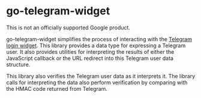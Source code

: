 go-telegram-widget
==================

This is not an officially supported Google product.

go-telegram-widget simplifies the process of interacting with the [Telegram
login widget](https://core.telegram.org/widgets/login). This library provides
a data type for expressing a Telegram user. It also provides utilities for
interpreting the results of either the JavaScript callback or the URL redirect
into this Telegram user data structure.

This library also verifies the Telegram user data as it interprets it. The
library calls for interpreting the data also perform verification by comparing
with the HMAC code returned from Telegram.
